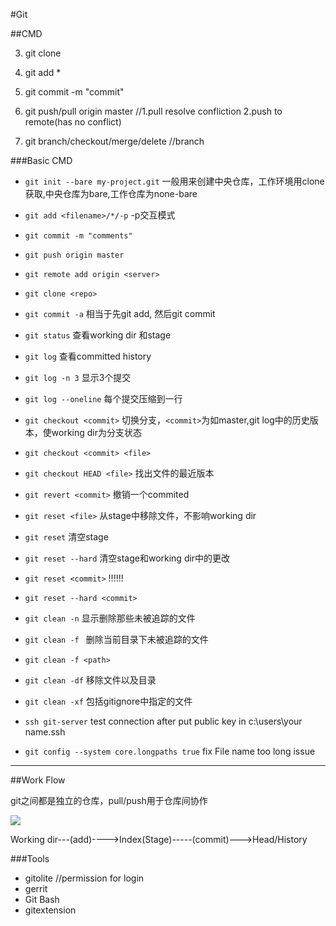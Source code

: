 #Git

##CMD

3. git clone <repository>

4. git add *

5. git commit -m "commit"

6. git push/pull origin master   //1.pull resolve confliction 2.push to remote(has no conflict)

7. git branch/checkout/merge/delete   //branch

###Basic CMD
+ `git init --bare my-project.git`  一般用来创建中央仓库，工作环境用clone获取,中央仓库为bare,工作仓库为none-bare
+ `git add <filename>/*/-p`  -p交互模式
+ `git commit -m "comments"`
+ `git push origin master`
+ `git remote add origin <server>`
+ `git clone <repo>`
+ `git commit -a` 相当于先git add, 然后git commit
+ `git status` 查看working dir 和stage
+ `git log` 查看committed history
+ `git log -n 3` 显示3个提交
+ `git log --oneline` 每个提交压缩到一行

+ `git checkout <commit>` 切换分支，`<commit>`为如master,git log中的历史版本，使working dir为分支状态
+ `git checkout <commit> <file>`
+ `git checkout HEAD <file>` 找出文件的最近版本

+ `git revert <commit>` 撤销一个commited

+ `git reset <file>` 从stage中移除文件，不影响working dir
+ `git reset` 清空stage
+ `git reset --hard` 清空stage和working dir中的更改
+ `git reset <commit>` !!!!!!
+ `git reset --hard <commit>`


+ `git clean -n` 显示删除那些未被追踪的文件
+ `git clean -f ` 删除当前目录下未被追踪的文件
+ `git clean -f <path>`
+ `git clean -df` 移除文件以及目录
+ `git clean -xf` 包括gitignore中指定的文件

+ `ssh git-server` test connection after put public key in c:\users\your name\.ssh 


+ `git config --system core.longpaths true`   fix File name too long issue
***

##Work Flow

git之间都是独立的仓库，pull/push用于仓库间协作

![](https://github.com/yfann/TechGuidence/blob/master/img/git01.png?raw=true)

Working dir---(add)---->Index(Stage)-----(commit)--->Head/History

###Tools

+ gitolite //permission for login
+ gerrit 
+ Git Bash 
+ gitextension